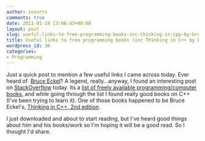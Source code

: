 ```yaml
---
author: zcourts
comments: true
date: 2011-01-19 13:08:43+00:00
layout: post
slug: useful-links-to-free-programming-books-inc-thinking-in-cpp-by-bruce-eckel
title: Useful links to free programming books (inc Thinking in C++ by Bruce Eckel)
wordpress_id: 36
categories:
- Programming
---
```


Just a quick post to mention a few useful links I came across today. Ever heard of  [Bruce Eckel](http://en.wikipedia.org/wiki/Bruce_Eckel)? A legend, really...anyway, I found an interesting post on [StackOverflow](http://stackoverflow.com/) today. Its a [list of freely available programming/computer books](http://stackoverflow.com/questions/194812/list-of-freely-available-programming-books), and while going through the list I found really good books on C++ (I've been trying to learn it). One of those books happened to be Bruce Eckel's, [Thinking in C++, 2nd edition](http://www.mindview.net/Books/TICPP/ThinkingInCPP2e.html).

I just downloaded and about to start reading, but I've heard good things about him and his books/work so I'm hoping it will be a good read. So I thought I'd share.
